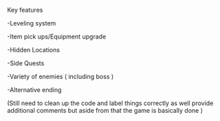 

Key features

-Leveling system

-Item pick ups/Equipment upgrade

-Hidden Locations 

-Side Quests 

-Variety of enemies ( including boss ) 

-Alternative ending 

(Still need to clean up the code and label things correctly as well provide additional comments but aside from that the game is basically done ) 

